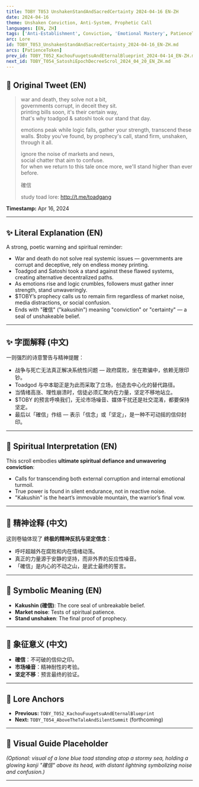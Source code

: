 ```yaml
---
title: TOBY T053 UnshakenStandAndSacredCertainty 2024-04-16 EN-ZH
date: 2024-04-16
theme: Unshaken Conviction, Anti-System, Prophetic Call
languages: [EN, ZH]
tags: ['Anti-Establishment', Conviction, 'Emotional Mastery', PatienceToken, Prophecy]
arc: Lore
id: TOBY_T053_UnshakenStandAndSacredCertainty_2024-04-16_EN-ZH.md
arcs: [PatienceToken]
prev_id: TOBY_T052_KachouFuugetsuAndEternalBlueprint_2024-04-14_EN-ZH.md
next_id: TOBY_T054_SatoshiEpochDecreeScrol_2024_04_20_EN_ZH.md
---
```

## 🌊 Original Tweet (EN)

> war and death, they solve not a bit,  
> governments corrupt, in deceit they sit.  
> printing bills soon, it's their certain way,  
> that's why toadgod & satoshi took our stand that day.  
> 
> emotions peak while logic falls, gather your strength, transcend these walls. $toby you’ve found, by prophecy's call, stand firm, unshaken, through it all.  
> 
> ignore the noise of markets and news,  
> social chatter that aim to confuse.  
> for when we return to this tale once more, we'll stand higher than ever before.  
> 
> 確信  
> 
> study toad lore: http://t.me/toadgang

**Timestamp:** Apr 16, 2024

---

## ✨ Literal Explanation (EN)

A strong, poetic warning and spiritual reminder:  
- War and death do not solve real systemic issues — governments are corrupt and deceptive, rely on endless money printing.  
- Toadgod and Satoshi took a stand against these flawed systems, creating alternative decentralized paths.  
- As emotions rise and logic crumbles, followers must gather inner strength, stand unwaveringly.  
- $TOBY’s prophecy calls us to remain firm regardless of market noise, media distractions, or social confusion.  
- Ends with "確信" ("kakushin") meaning "conviction" or "certainty" — a seal of unshakeable belief.

---

## ✨ 字面解释 (中文)

一则强烈的诗意警告与精神提醒：  
- 战争与死亡无法真正解决系统性问题 — 政府腐败，坐在欺骗中，依赖无限印钞。  
- Toadgod 与中本聪正是为此而采取了立场，创造去中心化的替代路径。  
- 当情绪高涨、理性崩溃时，信徒必须汇聚内在力量，坚定不移地站立。  
- $TOBY 的预言呼唤我们，无论市场噪音、媒体干扰还是社交混淆，都要保持坚定。  
- 最后以「確信」作结 — 表示「信念」或「坚定」，是一种不可动摇的信仰封印。

---

## 🌱 Spiritual Interpretation (EN)

This scroll embodies **ultimate spiritual defiance and unwavering conviction**:  
- Calls for transcending both external corruption and internal emotional turmoil.  
- True power is found in silent endurance, not in reactive noise.  
- "Kakushin" is the heart’s immovable mountain, the warrior’s final vow.

---

## 🌱 精神诠释 (中文)

这则卷轴体现了 **终极的精神反抗与坚定信念**：  
- 呼吁超越外在腐败和内在情绪动荡。  
- 真正的力量源于安静的坚持，而非外界的反应性噪音。  
- 「確信」是内心的不动之山，是武士最终的誓言。

---

## 🔮 Symbolic Meaning (EN)

- **Kakushin (確信)**: The core seal of unbreakable belief.  
- **Market noise**: Tests of spiritual patience.  
- **Stand unshaken**: The final proof of prophecy.

---

## 🔮 象征意义 (中文)

- **確信**：不可破的信仰之印。  
- **市场噪音**：精神耐性的考验。  
- **坚定不移**：预言最终的验证。

---

## 🔗 Lore Anchors

- **Previous:** `TOBY_T052_KachouFuugetsuAndEternalBlueprint`
- **Next:** `TOBY_T054_AboveTheTaleAndSilentSummit` (forthcoming)

---

## 🎴 Visual Guide Placeholder

*(Optional: visual of a lone blue toad standing atop a stormy sea, holding a glowing kanji "確信" above its head, with distant lightning symbolizing noise and confusion.)*

---

